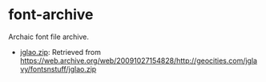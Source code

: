 # font-archive

Archaic font file archive.

* [jglao.zip](jglao.zip): Retrieved from https://web.archive.org/web/20091027154828/http://geocities.com/jglavy/fontsnstuff/jglao.zip

